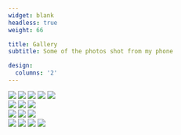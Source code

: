 ```yaml
---
widget: blank
headless: true
weight: 66

title: Gallery
subtitle: Some of the photos shot from my phone

design:
  columns: '2'
---
```


<div class="row">
  <div class="column">
    <img src="https://res.cloudinary.com/prakhargurunani/image/upload/v1638554641/IMG_20210601_204745.jpg">
    <img src="https://res.cloudinary.com/prakhargurunani/image/upload/v1638554640/IMG_20210601_205755_468.jpg">
    <img src="https://res.cloudinary.com/prakhargurunani/image/upload/v1638554639/IMG_20210601_201311_900.jpg">
    <img src="https://res.cloudinary.com/prakhargurunani/image/upload/v1638554638/IMG_20211106_201315.jpg">
    <img src="https://res.cloudinary.com/prakhargurunani/image/upload/v1638554638/7671e83d-7620-42bf-b274-2fb0c169fd3d.jpg">
  </div>
  <div class="column">
    <img src="https://res.cloudinary.com/prakhargurunani/image/upload/v1638554638/IMG_20211105_201546.jpg">
    <img src="https://res.cloudinary.com/prakhargurunani/image/upload/v1638554640/IMG_20210601_205043_346.jpg">
    <img src="https://res.cloudinary.com/prakhargurunani/image/upload/v1638554639/IMG_20211015_001800.jpg">
  </div>
  <div class="column">
    <img src="https://res.cloudinary.com/prakhargurunani/image/upload/v1638554640/IMG_20210626_211613.jpg">
    <img src="https://res.cloudinary.com/prakhargurunani/image/upload/v1638554639/IMG_20210601_201005_402.jpg">
    <img src="https://res.cloudinary.com/prakhargurunani/image/upload/v1638554639/IMG_20211202_102218.jpg">
  </div>
  <div class="column">
    <img src="https://res.cloudinary.com/prakhargurunani/image/upload/v1638554640/IMG_20210601_221226.jpg">
    <img src="https://res.cloudinary.com/prakhargurunani/image/upload/v1638554639/IMG_20210601_205555_107.jpg">
    <img src="https://res.cloudinary.com/prakhargurunani/image/upload/v1638554638/bg9vf0.jpg">
    <img src="https://res.cloudinary.com/prakhargurunani/image/upload/v1638554637/266ce7aa-4f39-43cf-934e-fdd2642b894f.jpg">
  </div>
</div>

<script src="https://utteranc.es/client.js" repo="FirePing32/prakhargurunani.com" issue-term="pathname"
  label="Utterances" theme="dark-blue" crossorigin="anonymous" async>
  </script>
